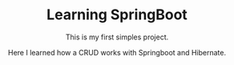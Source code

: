 <h1 align="center">Learning SpringBoot</h1>


<p align="center">This is my first simples project. </p>
<p align="center">Here I learned how a CRUD works with Springboot and Hibernate.</p>


